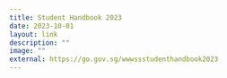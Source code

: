 ```yaml
---
title: Student Handbook 2023
date: 2023-10-01
layout: link
description: ""
image: ""
external: https://go.gov.sg/wwwssstudenthandbook2023
---
```

